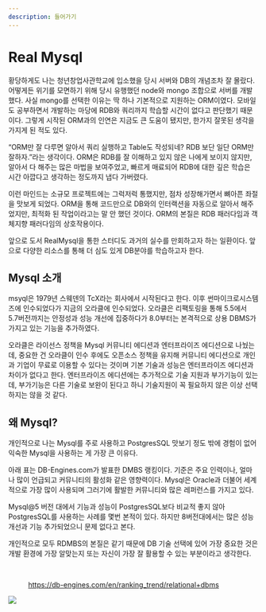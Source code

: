 ```yaml
---
description: 들어가기
---
```


# Real Mysql

황당하게도 나는 청년창업사관학교에 입소했을 당시 서버와 DB의 개념조차 잘 몰랐다. 어떻게든 위기를 모면하기 위해 당시 유행했던 node와 mongo 조합으로 서버를 개발했다. 사실 mongo를 선택한 이유는 딱 하나 기본적으로 지원하는 ORM이였다. 모바일도 공부하면서 개발하는 마당에 RDB와 쿼리까지 학습할 시간이 없다고 판단했기 때문이다. 그렇게 시작된 ORM과의 인연은 지금도 큰 도움이 됐지만, 한가지 잘못된 생각을 가지게 된 적도 있다.

“ORM만 잘 다루면 알아서 쿼리 실행하고 Table도 작성되네? RDB 보단 일단 ORM만 잘하자.”라는 생각이다. ORM은 RDB를 잘 이해하고 있지 않은 나에게 보이지 않지만, 알아서 다 해주는 많은 마법을 보여주었고, 빠르게 매료되어 RDB에 대한 깊은 학습은 시간 아깝다고 생각하는 정도까지 냅다 가버렸다.

이런 마인드는 소규모 프로젝트에는 그럭저럭 통했지만, 점차 성장해가면서 뼈아픈 좌절을 맛보게 되었다. ORM을 통해 코드만으로 DB와의 인터랙션을 자동으로 알아서 해주었지만,  최적화 된 작업이라고는 말 안 했던 것이다. ORM의 본질은 RDB 패러다임과 객체지향 패러다임의 상호작용이다.

앞으로 도서 RealMysql을 통한 스터디도 과거의 실수를 만회하고자 하는 일환이다. 앞으로 다양한 리소스를 통해 더 심도 있게 DB분야를 학습하고자 한다.

## Mysql 소개

msyql은 1979년 스웨덴의 TcX라는 회사에서 시작된다고 한다. 이후 썬마이크로시스템즈에 인수되었다가 지금의 오라클에 인수되었다. 오라클은 리팩토링을 통해 5.5에서 5.7버전까지는 안정성과 성능 개선에 집중하다가 8.0부터는 본격적으로 상용 DBMS가 가지고 있는 기능을 추가하였다.

오라클은 라이선스 정책을 Mysql 커뮤니티 에디션과 엔터프라이즈 에디션으로 나눴는데, 중요한 건 오라클이 인수 후에도 오픈소스 정책을 유지해 커뮤니티 에디션으로 개인과 기업이 무료로 이용할 수 있다는 것이며 기본 기술과 성능은 엔터프라이즈 에디션과 차이가 없다고 한다. 엔터프라이즈 에디션에는 추가적으로 기술 지원과 부가기능이 있는데, 부가기능은 다른 기술로 보완이 된다고 하니 기술지원이 꼭 필요하지 않은 이상 선택하지는 않을 것 같다.

## 왜 Mysql?

개인적으로 나는 Mysql를 주로 사용하고 PostgresSQL 맛보기 정도 밖에 경험이 없어 익숙한 Mysql을 사용하는 게 가장 큰 이유다.

아래 표는 DB-Engines.com가 발표한 DMBS 랭킹이다. 기준은 주요 인력이나, 얼마나 많이 언급되고 커뮤니티의 활성화 같은 영향력이다. Mysql은 Oracle과 더불어 세계적으로 가장 많이 사용되며 그러기에 활발한 커뮤니티와 많은 레퍼런스를 가지고 있다.

Mysql@5 버전 대에서 기능과 성능이 PostgresSQL보다 비교적 좋지 않아 PostgresSQL를 사용하는 사례를 몇번 본적이 있다. 하지만 8버전대에서는 많은 성능개선과 기능 추가되었으니 문제 없다고 본다.

개인적으로 모두 RDMBS의 본질은 같기 때문에 DB 기술 선택에 있어 가장 중요한 것은 개발 환경에 가장 알맞는지 또는 자신이 가장 잘 활용할 수 있는 부분이라고 생각한다.



<figure><img src="../../.gitbook/assets/스크린샷 2023-02-02 오전 12.30.47.png" alt=""><figcaption><p><a href="https://db-engines.com/en/ranking_trend/relational+dbms">https://db-engines.com/en/ranking_trend/relational+dbms</a></p></figcaption></figure>

![](https://s3-us-west-2.amazonaws.com/secure.notion-static.com/1169fe06-a95b-413d-82bf-b54138abba95/%E1%84%89%E1%85%B3%E1%84%8F%E1%85%B3%E1%84%85%E1%85%B5%E1%86%AB%E1%84%89%E1%85%A3%E1%86%BA\_2023-01-26\_%E1%84%8B%E1%85%A9%E1%84%8C%E1%85%A5%E1%86%AB\_12.55.20.png)
